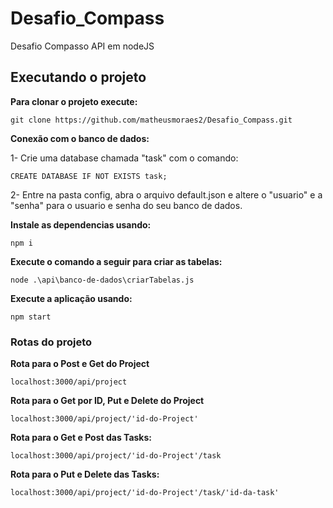 # Desafio_Compass
Desafio Compasso API em nodeJS 


## Executando o projeto 


**Para clonar o projeto execute:**

```
git clone https://github.com/matheusmoraes2/Desafio_Compass.git
```



**Conexão com o banco de dados:**

1- Crie uma database chamada "task" com o comando:

```
CREATE DATABASE IF NOT EXISTS task;
```

2- Entre na pasta config, abra o arquivo default.json e altere o "usuario" e a "senha" 
para o usuario e senha do seu banco de dados.


**Instale as dependencias usando:** 

```
npm i
```

**Execute o comando a seguir para criar as tabelas:**

```
node .\api\banco-de-dados\criarTabelas.js
```

**Execute a aplicação usando:** 

```
npm start
```

### Rotas do projeto 

**Rota para o Post e Get do Project**

```
localhost:3000/api/project
```

**Rota para o Get por ID, Put e Delete do Project**

```
localhost:3000/api/project/'id-do-Project'
```

**Rota para o Get e Post das Tasks:**

```
localhost:3000/api/project/'id-do-Project'/task
```

**Rota para o Put e Delete das Tasks:**

```
localhost:3000/api/project/'id-do-Project'/task/'id-da-task'
```



